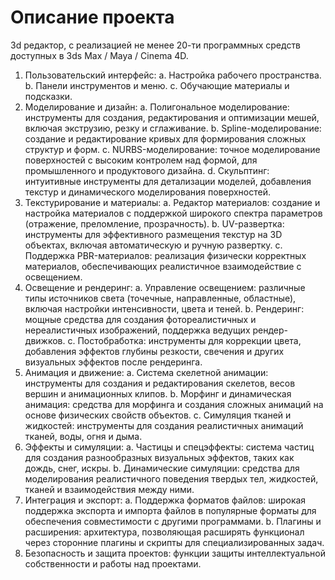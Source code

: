 # Описание проекта

3d редактор, с реализацией не менее 20-ти программных средств доступных в 3ds Max / Maya / Cinema 4D.

1.	Пользовательский интерфейс:
a.	Настройка рабочего пространства.
b.	Панели инструментов и меню.
c.	Обучающие материалы и подсказки.
2.	Моделирование и дизайн:
a.	Полигональное моделирование: инструменты для создания, редактирования и оптимизации мешей, включая экструзию, резку и сглаживание.
b.	Spline-моделирование: создание и редактирование кривых для формирования сложных структур и форм.
c.	NURBS-моделирование: точное моделирование поверхностей с высоким контролем над формой, для промышленного и продуктового дизайна.
d.	Скульптинг: интуитивные инструменты для детализации моделей, добавления текстур и динамического моделирования поверхностей.
3.	Текстурирование и материалы:
a.	Редактор материалов: создание и настройка материалов с поддержкой широкого спектра параметров (отражение, преломление, прозрачность).
b.	UV-развертка: инструменты для эффективного размещения текстур на 3D объектах, включая автоматическую и ручную развертку.
c.	Поддержка PBR-материалов: реализация физически корректных материалов, обеспечивающих реалистичное взаимодействие с освещением.
4.	Освещение и рендеринг:
a.	Управление освещением: различные типы источников света (точечные, направленные, областные), включая настройки интенсивности, цвета и теней.
b.	Рендеринг: мощные средства для создания фотореалистичных и нереалистичных изображений, поддержка ведущих рендер-движков.
c.	Постобработка: инструменты для коррекции цвета, добавления эффектов глубины резкости, свечения и других визуальных эффектов после рендеринга.
5.	Анимация и движение:
a.	Система скелетной анимации: инструменты для создания и редактирования скелетов, весов вершин и анимационных клипов.
b.	Морфинг и динамическая анимация: средства для морфинга и создания сложных анимаций на основе физических свойств объектов.
c.	Симуляция тканей и жидкостей: инструменты для создания реалистичных анимаций тканей, воды, огня и дыма.
6.	Эффекты и симуляции:
a.	Частицы и спецэффекты: система частиц для создания разнообразных визуальных эффектов, таких как дождь, снег, искры.
b.	Динамические симуляции: средства для моделирования реалистичного поведения твердых тел, жидкостей, тканей и взаимодействия между ними.
7.	Интеграция и экспорт:
a.	Поддержка форматов файлов: широкая поддержка экспорта и импорта файлов в популярные форматы для обеспечения совместимости с другими программами.
b.	Плагины и расширения: архитектура, позволяющая расширять функционал через сторонние плагины и скрипты для специализированных задач.
8.	Безопасность и защита проектов: функции защиты интеллектуальной собственности и работы над проектами.


